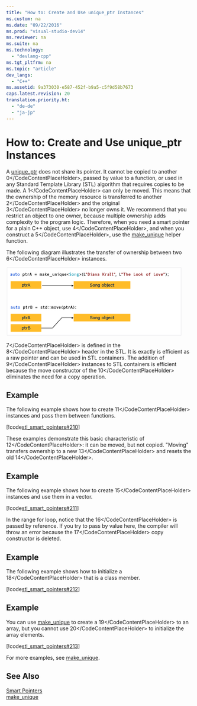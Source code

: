 ```yaml
---
title: "How to: Create and Use unique_ptr Instances"
ms.custom: na
ms.date: "09/22/2016"
ms.prod: "visual-studio-dev14"
ms.reviewer: na
ms.suite: na
ms.technology: 
  - "devlang-cpp"
ms.tgt_pltfrm: na
ms.topic: "article"
dev_langs: 
  - "C++"
ms.assetid: 9a373030-e587-452f-b9a5-c5f9d58b7673
caps.latest.revision: 20
translation.priority.ht: 
  - "de-de"
  - "ja-jp"
---
```

# How to: Create and Use unique_ptr Instances
A [unique_ptr](../vs140/unique_ptr-class.md) does not share its pointer. It cannot be copied to another <CodeContentPlaceHolder>0\</CodeContentPlaceHolder>, passed by value to a function, or used in any Standard Template Library (STL) algorithm that requires copies to be made. A <CodeContentPlaceHolder>1\</CodeContentPlaceHolder> can only be moved. This means that the ownership of the memory resource is transferred to another <CodeContentPlaceHolder>2\</CodeContentPlaceHolder> and the original <CodeContentPlaceHolder>3\</CodeContentPlaceHolder> no longer owns it. We recommend that you restrict an object to one owner, because multiple ownership adds complexity to the program logic. Therefore, when you need a smart pointer for a plain C++ object, use <CodeContentPlaceHolder>4\</CodeContentPlaceHolder>, and when you construct a <CodeContentPlaceHolder>5\</CodeContentPlaceHolder>, use the [make_unique](../vs140/make_unique.md) helper function.  
  
 The following diagram illustrates the transfer of ownership between two <CodeContentPlaceHolder>6\</CodeContentPlaceHolder> instances.  
  
 ![Moving the ownership of a unique&#95;ptr](../vs140/media/unique_ptr.png "unique_ptr")  
  
 <CodeContentPlaceHolder>7\</CodeContentPlaceHolder> is defined in the <CodeContentPlaceHolder>8\</CodeContentPlaceHolder> header in the STL. It is exactly is efficient as a raw pointer and can be used in STL containers. The addition of <CodeContentPlaceHolder>9\</CodeContentPlaceHolder> instances to STL containers is efficient because the move constructor of the <CodeContentPlaceHolder>10\</CodeContentPlaceHolder> eliminates the need for a copy operation.  
  
## Example  
 The following example shows how to create <CodeContentPlaceHolder>11\</CodeContentPlaceHolder> instances and pass them between functions.  
  
 [!code[stl_smart_pointers#210](../vs140/codesnippet/CPP/how-to--create-and-use-unique_ptr-instances_1.cpp)]  
  
 These examples demonstrate this basic characteristic of <CodeContentPlaceHolder>12\</CodeContentPlaceHolder>: it can be moved, but not copied. "Moving" transfers ownership to a new <CodeContentPlaceHolder>13\</CodeContentPlaceHolder> and resets the old <CodeContentPlaceHolder>14\</CodeContentPlaceHolder>.  
  
## Example  
 The following example shows how to create <CodeContentPlaceHolder>15\</CodeContentPlaceHolder> instances and use them in a vector.  
  
 [!code[stl_smart_pointers#211](../vs140/codesnippet/CPP/how-to--create-and-use-unique_ptr-instances_2.cpp)]  
  
 In the range for  loop, notice that the <CodeContentPlaceHolder>16\</CodeContentPlaceHolder> is passed by reference. If you try to pass by value here, the compiler will throw an error because the <CodeContentPlaceHolder>17\</CodeContentPlaceHolder> copy constructor is deleted.  
  
## Example  
 The following example shows how to initialize a <CodeContentPlaceHolder>18\</CodeContentPlaceHolder> that is a class member.  
  
 [!code[stl_smart_pointers#212](../vs140/codesnippet/CPP/how-to--create-and-use-unique_ptr-instances_3.cpp)]  
  
## Example  
 You can use [make_unique](../vs140/make_unique.md) to create a <CodeContentPlaceHolder>19\</CodeContentPlaceHolder> to an array, but you cannot use <CodeContentPlaceHolder>20\</CodeContentPlaceHolder> to initialize the array elements.  
  
 [!code[stl_smart_pointers#213](../vs140/codesnippet/CPP/how-to--create-and-use-unique_ptr-instances_4.cpp)]  
  
 For more examples, see [make_unique](../vs140/make_unique.md).  
  
## See Also  
 [Smart Pointers](../vs140/smart-pointers--modern-c---.md)   
 [make_unique](../vs140/make_unique.md)